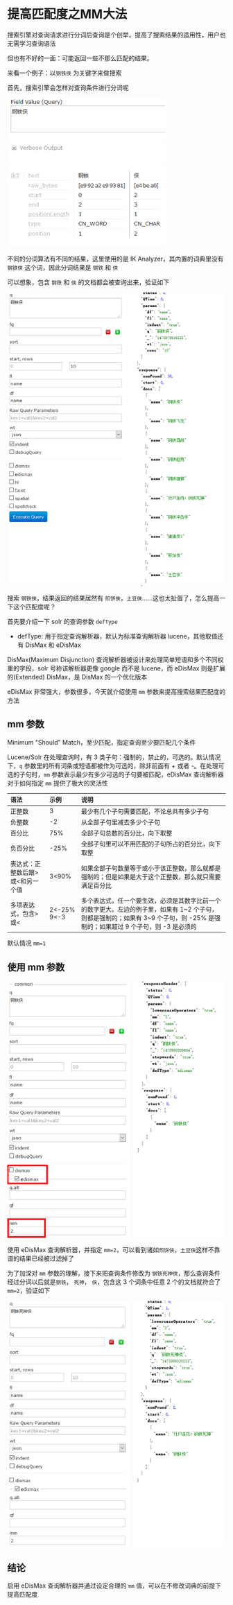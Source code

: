 # 提高匹配度之MM大法

搜索引擎对查询请求进行分词后查询是个创举，提高了搜索结果的适用性，用户也无需学习查询语法

但也有不好的一面：可能返回一些不那么匹配的结果。

来看一个例子：以`钢铁侠` 为关键字来做搜索

首先，搜索引擎会怎样对查询条件进行分词呢

![](analysis_gangtiexia.PNG)

不同的分词算法有不同的结果，这里使用的是 IK Analyzer，其内置的词典里没有 `钢铁侠` 这个词，因此分词结果是  `钢铁` 和 `侠`

可以想象，包含 `钢铁` 和 `侠` 的文档都会被查询出来，验证如下

![](gangtiexia_search_result.PNG)

搜索 `钢铁侠`，结果返回的结果居然有 `煎饼侠`，`土豆侠`......这也太扯蛋了，怎么提高一下这个匹配度呢？

首先要介绍一下 solr 的查询参数 `defType`

* defType: 用于指定查询解析器，默认为标准查询解析器 lucene，其他取值还有 DisMax 和 eDisMax

DisMax(Maximum Disjunction) 查询解析器被设计来处理简单短语和多个不同权重的字段，solr 号称该解析器更像 google 而不是 lucene，而 eDisMax 则是扩展的(Extended) DisMax，是 DisMax 的一个优化版本

eDisMax 非常强大，参数很多，今天就介绍使用 `mm` 参数来提高搜索结果匹配度的方法

## mm 参数

Minimum "Should" Match，至少匹配，指定查询至少要匹配几个条件

Lucene/Solr 在处理查询时，有 3 类子句：强制的，禁止的，可选的。默认情况下，`q` 参数里的所有词条或短语都被作为可选的，除非前面有 + 或者 -。在处理可选的子句时，`mm` 参数表示最少有多少可选的子句要被匹配，eDisMax 查询解析器对于如何指定 `mm` 提供了极大的灵活性

| 语法 | 示例 | 说明 |
| :--- | :--- | :---|
|正整数| 3 |最少有几个子句需要匹配，不论总共有多少子句|
|负整数| -2 |从全部子句里减去多少个子句|
|百分比|75%|全部子句总数的百分比，向下取整|
|负百分比|-25%|全部子句里可以不用匹配的子句所占的百分比，向下取整|
|表达式：正整数后跟>或<和另一个值|3<90%|如果全部子句数量等于或小于该正整数，那么就都是强制的；但是如果是大于这个正整数，那么就只需要满足百分比|
|多项表达式，包含>或<|2<-25%<br>9<-3|多个表达式，任一个要生效，必须是其数字比前一个的数字更大。左边的例子里，如果有 1~2 个子句，则都是强制的；如果有 3~9 个子句，则 -25% 是强制的；如果超过 9 个子句，则 -3 是必须的|

默认情况 `mm=1`

## 使用 mm 参数

![](gangtiexia_edismax_search_result.PNG)

使用 eDisMax 查询解析器，并指定 `mm=2`，可以看到诸如`煎饼侠`，`土豆侠`这样不靠谱的结果已经被过滤掉了

为了加深对 `mm` 参数的理解，接下来把查询条件修改为 `钢铁死神侠`，那么查询条件经过分词以后就是`钢铁`， `死神`， `侠`，包含这 3 个词条中任意 2 个的文档就符合了 `mm=2`，验证如下

![](gangtiesishenxia_edismax_search_result.PNG)

## 结论

启用 eDisMax 查询解析器并通过设定合理的 `mm` 值，可以在不修改词典的前提下提高匹配度